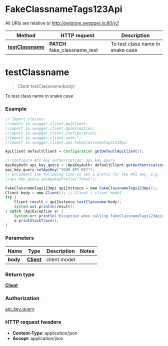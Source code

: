 # FakeClassnameTags123Api

All URIs are relative to *http://petstore.swagger.io:80/v2*

Method | HTTP request | Description
------------- | ------------- | -------------
[**testClassname**](FakeClassnameTags123Api.md#testClassname) | **PATCH** fake_classname_test | To test class name in snake case

<a name="testClassname"></a>
# **testClassname**
> Client testClassname(body)

To test class name in snake case

### Example
```java
// Import classes:
//import io.swagger.client.ApiClient;
//import io.swagger.client.ApiException;
//import io.swagger.client.Configuration;
//import io.swagger.client.auth.*;
//import io.swagger.client.api.FakeClassnameTags123Api;

ApiClient defaultClient = Configuration.getDefaultApiClient();

// Configure API key authorization: api_key_query
ApiKeyAuth api_key_query = (ApiKeyAuth) defaultClient.getAuthentication("api_key_query");
api_key_query.setApiKey("YOUR API KEY");
// Uncomment the following line to set a prefix for the API key, e.g. "Token" (defaults to null)
//api_key_query.setApiKeyPrefix("Token");

FakeClassnameTags123Api apiInstance = new FakeClassnameTags123Api();
Client body = new Client(); // Client | client model
try {
    Client result = apiInstance.testClassname(body);
    System.out.println(result);
} catch (ApiException e) {
    System.err.println("Exception when calling FakeClassnameTags123Api#testClassname");
    e.printStackTrace();
}
```

### Parameters

Name | Type | Description  | Notes
------------- | ------------- | ------------- | -------------
 **body** | [**Client**](Client.md)| client model |

### Return type

[**Client**](Client.md)

### Authorization

[api_key_query](../README.md#api_key_query)

### HTTP request headers

 - **Content-Type**: application/json
 - **Accept**: application/json

